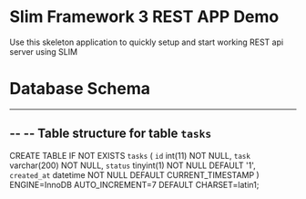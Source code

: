 # Slim Framework 3 REST APP Demo

Use this skeleton application to quickly setup and start working REST api server using SLIM


# Database Schema

-- --------------------------------------------------------

--
-- Table structure for table `tasks`
--

CREATE TABLE IF NOT EXISTS `tasks` (
  `id` int(11) NOT NULL,
  `task` varchar(200) NOT NULL,
  `status` tinyint(1) NOT NULL DEFAULT '1',
  `created_at` datetime NOT NULL DEFAULT CURRENT_TIMESTAMP
) ENGINE=InnoDB AUTO_INCREMENT=7 DEFAULT CHARSET=latin1;

